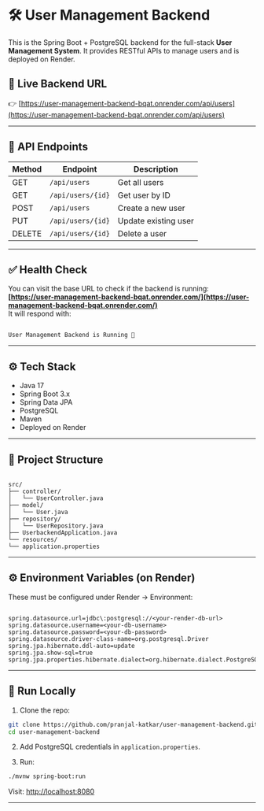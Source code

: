 # 🛠️ User Management Backend

This is the Spring Boot + PostgreSQL backend for the full-stack **User Management System**. It provides RESTful APIs to manage users and is deployed on Render.

## 🔗 Live Backend URL

👉 [https://user-management-backend-bqat.onrender.com/api/users](https://user-management-backend-bqat.onrender.com/api/users)

---

## 📡 API Endpoints

| Method | Endpoint                 | Description          |
|--------|--------------------------|----------------------|
| GET    | `/api/users`             | Get all users        |
| GET    | `/api/users/{id}`        | Get user by ID       |
| POST   | `/api/users`             | Create a new user    |
| PUT    | `/api/users/{id}`        | Update existing user |
| DELETE | `/api/users/{id}`        | Delete a user        |

---

## ✅ Health Check

You can visit the base URL to check if the backend is running:  
**[https://user-management-backend-bqat.onrender.com/](https://user-management-backend-bqat.onrender.com/)**  
It will respond with:

```

User Management Backend is Running 🚀

```

---

## ⚙️ Tech Stack

- Java 17  
- Spring Boot 3.x  
- Spring Data JPA  
- PostgreSQL  
- Maven  
- Deployed on Render

---

## 📁 Project Structure

```

src/
├── controller/
│   └── UserController.java
├── model/
│   └── User.java
├── repository/
│   └── UserRepository.java
├── UserbackendApplication.java
└── resources/
└── application.properties

```

---

## ⚙️ Environment Variables (on Render)

These must be configured under Render → Environment:

```

spring.datasource.url=jdbc\:postgresql://<your-render-db-url>
spring.datasource.username=<your-db-username>
spring.datasource.password=<your-db-password>
spring.datasource.driver-class-name=org.postgresql.Driver
spring.jpa.hibernate.ddl-auto=update
spring.jpa.show-sql=true
spring.jpa.properties.hibernate.dialect=org.hibernate.dialect.PostgreSQLDialect

````

---

## 🧪 Run Locally

1. Clone the repo:
```bash
git clone https://github.com/pranjal-katkar/user-management-backend.git
cd user-management-backend
````

2. Add PostgreSQL credentials in `application.properties`.

3. Run:

```bash
./mvnw spring-boot:run
```

Visit: [http://localhost:8080](http://localhost:8080)

---
